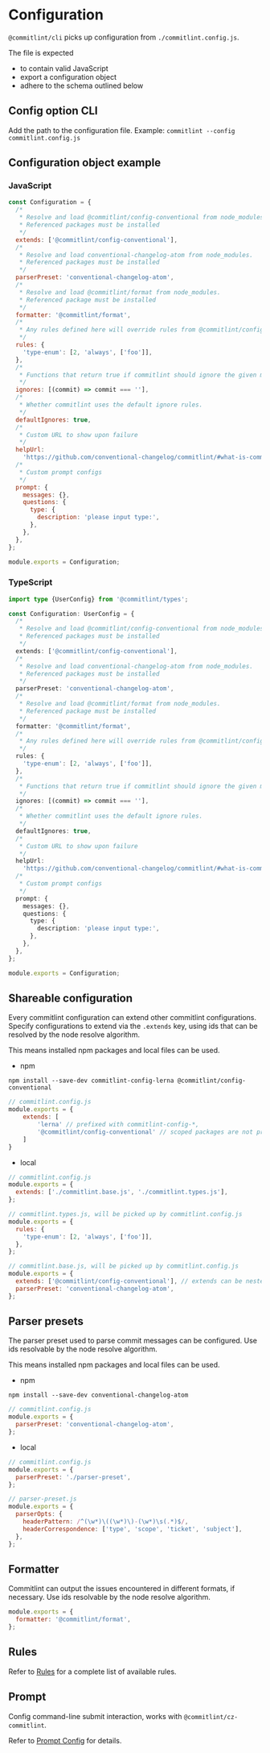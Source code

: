 # Configuration

`@commitlint/cli` picks up configuration from `./commitlint.config.js`.

The file is expected

- to contain valid JavaScript
- export a configuration object
- adhere to the schema outlined below

## Config option CLI

Add the path to the configuration file. Example: `commitlint --config commitlint.config.js`

## Configuration object example

### JavaScript

```js
const Configuration = {
  /*
   * Resolve and load @commitlint/config-conventional from node_modules.
   * Referenced packages must be installed
   */
  extends: ['@commitlint/config-conventional'],
  /*
   * Resolve and load conventional-changelog-atom from node_modules.
   * Referenced packages must be installed
   */
  parserPreset: 'conventional-changelog-atom',
  /*
   * Resolve and load @commitlint/format from node_modules.
   * Referenced package must be installed
   */
  formatter: '@commitlint/format',
  /*
   * Any rules defined here will override rules from @commitlint/config-conventional
   */
  rules: {
    'type-enum': [2, 'always', ['foo']],
  },
  /*
   * Functions that return true if commitlint should ignore the given message.
   */
  ignores: [(commit) => commit === ''],
  /*
   * Whether commitlint uses the default ignore rules.
   */
  defaultIgnores: true,
  /*
   * Custom URL to show upon failure
   */
  helpUrl:
    'https://github.com/conventional-changelog/commitlint/#what-is-commitlint',
  /*
   * Custom prompt configs
   */
  prompt: {
    messages: {},
    questions: {
      type: {
        description: 'please input type:',
      },
    },
  },
};

module.exports = Configuration;
```

### TypeScript

```ts
import type {UserConfig} from '@commitlint/types';

const Configuration: UserConfig = {
  /*
   * Resolve and load @commitlint/config-conventional from node_modules.
   * Referenced packages must be installed
   */
  extends: ['@commitlint/config-conventional'],
  /*
   * Resolve and load conventional-changelog-atom from node_modules.
   * Referenced packages must be installed
   */
  parserPreset: 'conventional-changelog-atom',
  /*
   * Resolve and load @commitlint/format from node_modules.
   * Referenced package must be installed
   */
  formatter: '@commitlint/format',
  /*
   * Any rules defined here will override rules from @commitlint/config-conventional
   */
  rules: {
    'type-enum': [2, 'always', ['foo']],
  },
  /*
   * Functions that return true if commitlint should ignore the given message.
   */
  ignores: [(commit) => commit === ''],
  /*
   * Whether commitlint uses the default ignore rules.
   */
  defaultIgnores: true,
  /*
   * Custom URL to show upon failure
   */
  helpUrl:
    'https://github.com/conventional-changelog/commitlint/#what-is-commitlint',
  /*
   * Custom prompt configs
   */
  prompt: {
    messages: {},
    questions: {
      type: {
        description: 'please input type:',
      },
    },
  },
};

module.exports = Configuration;
```

## Shareable configuration

Every commitlint configuration can extend other commitlint configurations.
Specify configurations to extend via the `.extends` key, using ids
that can be resolved by the node resolve algorithm.

This means installed npm packages and local files can be used.

- npm

```
npm install --save-dev commitlint-config-lerna @commitlint/config-conventional
```

```js
// commitlint.config.js
module.exports = {
    extends: [
        'lerna' // prefixed with commitlint-config-*,
        '@commitlint/config-conventional' // scoped packages are not prefixed
    ]
}
```

- local

```js
// commitlint.config.js
module.exports = {
  extends: ['./commitlint.base.js', './commitlint.types.js'],
};
```

```js
// commitlint.types.js, will be picked up by commitlint.config.js
module.exports = {
  rules: {
    'type-enum': [2, 'always', ['foo']],
  },
};
```

```js
// commitlint.base.js, will be picked up by commitlint.config.js
module.exports = {
  extends: ['@commitlint/config-conventional'], // extends can be nested
  parserPreset: 'conventional-changelog-atom',
};
```

## Parser presets

The parser preset used to parse commit messages can be configured.
Use ids resolvable by the node resolve algorithm.

This means installed npm packages and local files can be used.

- npm

```
npm install --save-dev conventional-changelog-atom
```

```js
// commitlint.config.js
module.exports = {
  parserPreset: 'conventional-changelog-atom',
};
```

- local

```js
// commitlint.config.js
module.exports = {
  parserPreset: './parser-preset',
};
```

```js
// parser-preset.js
module.exports = {
  parserOpts: {
    headerPattern: /^(\w*)\((\w*)\)-(\w*)\s(.*)$/,
    headerCorrespondence: ['type', 'scope', 'ticket', 'subject'],
  },
};
```

## Formatter

Commitlint can output the issues encountered in different formats, if necessary.
Use ids resolvable by the node resolve algorithm.

```js
module.exports = {
  formatter: '@commitlint/format',
};
```

## Rules

Refer to [Rules](reference-rules.md) for a complete list of available rules.

## Prompt

Config command-line submit interaction, works with `@commitlint/cz-commitlint`.

Refer to [Prompt Config](reference-prompt.md) for details.
